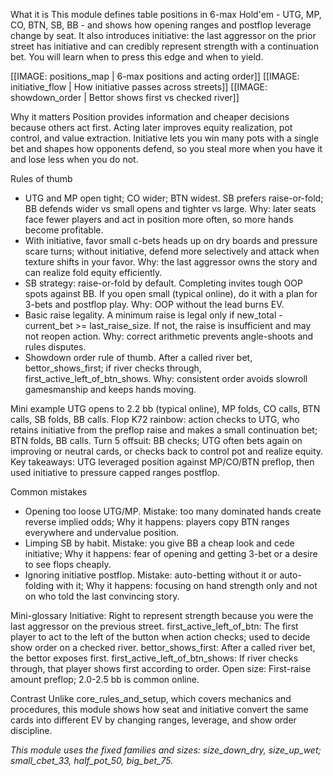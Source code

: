 What it is
This module defines table positions in 6-max Hold'em - UTG, MP, CO, BTN, SB, BB - and shows how opening ranges and postflop leverage change by seat. It also introduces initiative: the last aggressor on the prior street has initiative and can credibly represent strength with a continuation bet. You will learn when to press this edge and when to yield.

[[IMAGE: positions_map | 6-max positions and acting order]]
[[IMAGE: initiative_flow | How initiative passes across streets]]
[[IMAGE: showdown_order | Bettor shows first vs checked river]]

Why it matters
Position provides information and cheaper decisions because others act first. Acting later improves equity realization, pot control, and value extraction. Initiative lets you win many pots with a single bet and shapes how opponents defend, so you steal more when you have it and lose less when you do not.

Rules of thumb
- UTG and MP open tight; CO wider; BTN widest. SB prefers raise-or-fold; BB defends wider vs small opens and tighter vs large. Why: later seats face fewer players and act in position more often, so more hands become profitable.
- With initiative, favor small c-bets heads up on dry boards and pressure scare turns; without initiative, defend more selectively and attack when texture shifts in your favor. Why: the last aggressor owns the story and can realize fold equity efficiently.
- SB strategy: raise-or-fold by default. Completing invites tough OOP spots against BB. If you open small (typical online), do it with a plan for 3-bets and postflop play. Why: OOP without the lead burns EV.
- Basic raise legality. A minimum raise is legal only if new_total - current_bet >= last_raise_size. If not, the raise is insufficient and may not reopen action. Why: correct arithmetic prevents angle-shoots and rules disputes.
- Showdown order rule of thumb. After a called river bet, bettor_shows_first; if river checks through, first_active_left_of_btn_shows. Why: consistent order avoids slowroll gamesmanship and keeps hands moving.

Mini example
UTG opens to 2.2 bb (typical online), MP folds, CO calls, BTN calls, SB folds, BB calls.
Flop K72 rainbow: action checks to UTG, who retains initiative from the preflop raise and makes a small continuation bet; BTN folds, BB calls.
Turn 5 offsuit: BB checks; UTG often bets again on improving or neutral cards, or checks back to control pot and realize equity.
Key takeaways: UTG leveraged position against MP/CO/BTN preflop, then used initiative to pressure capped ranges postflop.

Common mistakes
- Opening too loose UTG/MP. Mistake: too many dominated hands create reverse implied odds; Why it happens: players copy BTN ranges everywhere and undervalue position.
- Limping SB by habit. Mistake: you give BB a cheap look and cede initiative; Why it happens: fear of opening and getting 3-bet or a desire to see flops cheaply.
- Ignoring initiative postflop. Mistake: auto-betting without it or auto-folding with it; Why it happens: focusing on hand strength only and not on who told the last convincing story.

Mini-glossary
Initiative: Right to represent strength because you were the last aggressor on the previous street.
first_active_left_of_btn: The first player to act to the left of the button when action checks; used to decide show order on a checked river.
bettor_shows_first: After a called river bet, the bettor exposes first.
first_active_left_of_btn_shows: If river checks through, that player shows first according to order.
Open size: First-raise amount preflop; 2.0-2.5 bb is common online.

Contrast
Unlike core_rules_and_setup, which covers mechanics and procedures, this module shows how seat and initiative convert the same cards into different EV by changing ranges, leverage, and show order discipline.

_This module uses the fixed families and sizes: size_down_dry, size_up_wet; small_cbet_33, half_pot_50, big_bet_75._
